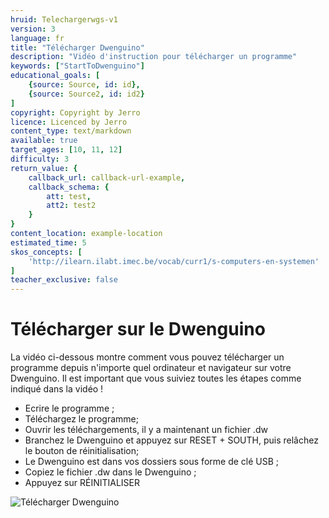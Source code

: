 ```yaml
---
hruid: Telechargerwgs-v1
version: 3
language: fr
title: "Télécharger Dwenguino"
description: "Vidéo d'instruction pour télécharger un programme"
keywords: ["StartToDwenguino"]
educational_goals: [
    {source: Source, id: id}, 
    {source: Source2, id: id2}
]
copyright: Copyright by Jerro
licence: Licenced by Jerro
content_type: text/markdown
available: true
target_ages: [10, 11, 12]
difficulty: 3
return_value: {
    callback_url: callback-url-example,
    callback_schema: {
        att: test,
        att2: test2
    }
}
content_location: example-location
estimated_time: 5
skos_concepts: [
    'http://ilearn.ilabt.imec.be/vocab/curr1/s-computers-en-systemen'
]
teacher_exclusive: false
---
```

# Télécharger sur le Dwenguino

La vidéo ci-dessous montre comment vous pouvez télécharger un programme depuis n'importe quel ordinateur et navigateur sur votre Dwenguino.
Il est important que vous suiviez toutes les étapes comme indiqué dans la vidéo !

* Ecrire le programme ;
* Téléchargez le programme;
* Ouvrir les téléchargements, il y a maintenant un fichier .dw
* Branchez le Dwenguino et appuyez sur RESET + SOUTH, puis relâchez le bouton de réinitialisation;
* Le Dwenguino est dans vos dossiers sous forme de clé USB ;
* Copiez le fichier .dw dans le Dwenguino ;
* Appuyez sur RÉINITIALISER

![](@youtube/https://www.youtube.com/embed/VpAXLlT_JP0 "Télécharger Dwenguino")